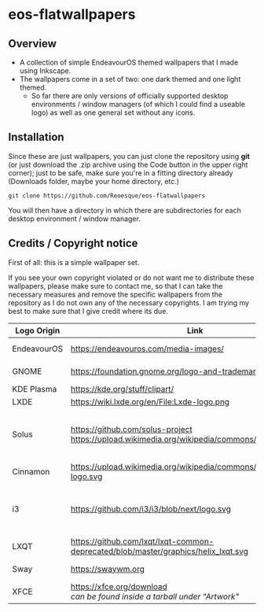 # eos-flatwallpapers

## Overview
* A collection of simple EndeavourOS themed wallpapers that I made using Inkscape.
* The wallpapers come in a set of two: one dark themed and one light themed.
  * So far there are only versions of officially supported desktop environments / window managers (of which I could find a useable logo) as well as one general set without any icons.

## Installation
Since these are just wallpapers, you can just clone the repository using **git** (or just download the .zip archive using the Code button in the upper right corner); just to be safe, make sure you're in a fitting directory already (Downloads folder, maybe your home directory, etc.)

```
git clone https://github.com/Reoesque/eos-flatwallpapers
```

You will then have a directory in which there are subdirectories for each desktop environment / window manager.

## Credits / Copyright notice
First of all: this is a simple wallpaper set.

If you see your own copyright violated or do not want me to distribute these wallpapers, please make sure to contact me, so that I can take the necessary measures and remove the specific wallpapers from the repository as I do not own any of the necessary copyrights. I am trying my best to make sure that I give credit where its due.

| Logo Origin | Link | Creator |
|---|---|--:|
| EndeavourOS | https://endeavouros.com/media-images/  | [EndeavourOS team](https://endeavouros.com) |
| GNOME  | https://foundation.gnome.org/logo-and-trademarks/  | [GNOME Foundation](https://foundation.gnome.org/) |
| KDE Plasma  | https://kde.org/stuff/clipart/  | [KDE](https://kde.org/)  |
| LXDE  | https://wiki.lxde.org/en/File:Lxde-logo.png  | Mario Behling |
| Solus  | https://github.com/solus-project <br> https://upload.wikimedia.org/wikipedia/commons/1/17/Budgie.svg  | Original: [Solus Project](https://github.com/solus-project) <br> SVG recreation: NotRepublicTV  |
| Cinnamon  |  https://upload.wikimedia.org/wikipedia/commons/5/5a/Cinnamon-logo.svg | [LinuxMint team](https://developer.linuxmint.com)  |
| i3 | https://github.com/i3/i3/blob/next/logo.svg  | Denis Steckelmacher (steckdenis) <br> yellowiscool <br> farvardin  |
| LXQT |  https://github.com/lxqt/lxqt-common-deprecated/blob/master/graphics/helix_lxqt.svg | Caig  |
| Sway  | https://swaywm.org  | [Sway window manager team](https://swaywm.org)  |
| XFCE  | https://xfce.org/download <br> *can be found inside a tarball under "Artwork"*  | [XFCE team](https://xfce.org/)  |
